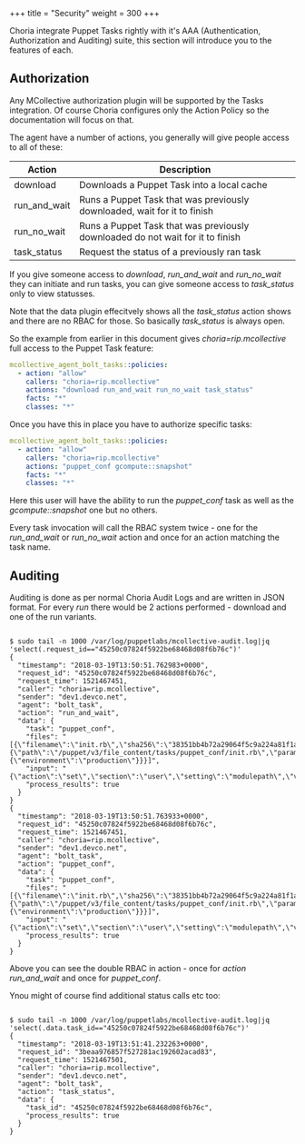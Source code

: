 +++
title = "Security"
weight = 300
+++

Choria integrate Puppet Tasks rightly with it's AAA (Authentication, Authorization and Auditing) suite, this section will introduce you to the features of each.

## Authorization

Any MCollective authorization plugin will be supported by the Tasks integration.  Of course Choria configures only the Action Policy so the documentation will focus on that.

The agent have a number of actions, you generally will give people access to all of these:

|Action|Description|
|------|-----------|
|download|Downloads a Puppet Task into a local cache|
|run\_and\_wait|Runs a Puppet Task that was previously downloaded, wait for it to finish|
|run\_no\_wait|Runs a Puppet Task that was previously downloaded do not wait for it to finish|
|task\_status|Request the status of a previously ran task|

If you give someone access to _download_, _run_and_wait_ and _run_no_wait_ they can initiate and run tasks, you can give someone access to _task\_status_ only to view statusses.

Note that the data plugin effecitvely shows all the _task\_status_ action shows and there are no RBAC for those.  So basically _task\_status_ is always open.

So the example from earlier in this document gives _choria=rip.mcollective_ full access to the Puppet Task feature:

```yaml
mcollective_agent_bolt_tasks::policies:
  - action: "allow"
    callers: "choria=rip.mcollective"
    actions: "download run_and_wait run_no_wait task_status"
    facts: "*"
    classes: "*"
```

Once you have this in place you have to authorize specific tasks:

```yaml
mcollective_agent_bolt_tasks::policies:
  - action: "allow"
    callers: "choria=rip.mcollective"
    actions: "puppet_conf gcompute::snapshot"
    facts: "*"
    classes: "*"
```

Here this user will have the ability to run the _puppet\_conf_ task as well as the _gcompute::snapshot_ one but no others.

Every task invocation will call the RBAC system twice - one for the _run\_and\_wait_ or _run_no_wait_ action and once for an action matching the task name.

## Auditing

Auditing is done as per normal Choria Audit Logs and are written in JSON format.  For every _run_ there would be 2 actions performed - download and one of the run variants.

<pre><code class="nohighlight">
$ sudo tail -n 1000 /var/log/puppetlabs/mcollective-audit.log|jq 'select(.request_id=="45250c07824f5922be68468d08f6b76c")'
{
  "timestamp": "2018-03-19T13:50:51.762983+0000",
  "request_id": "45250c07824f5922be68468d08f6b76c",
  "request_time": 1521467451,
  "caller": "choria=rip.mcollective",
  "sender": "dev1.devco.net",
  "agent": "bolt_task",
  "action": "run_and_wait",
  "data": {
    "task": "puppet_conf",
    "files": "[{\"filename\":\"init.rb\",\"sha256\":\"38351bb4b72a29064f5c9a224a81f1abf7042b0bc9d1ffd2a074d1bd63b2f246\",\"size_bytes\":1231,\"uri\":{\"path\":\"/puppet/v3/file_content/tasks/puppet_conf/init.rb\",\"params\":{\"environment\":\"production\"}}}]",
    "input": "{\"action\":\"set\",\"section\":\"user\",\"setting\":\"modulepath\",\"value\":\"/tmp/modules\"}",
    "process_results": true
  }
}
{
  "timestamp": "2018-03-19T13:50:51.763933+0000",
  "request_id": "45250c07824f5922be68468d08f6b76c",
  "request_time": 1521467451,
  "caller": "choria=rip.mcollective",
  "sender": "dev1.devco.net",
  "agent": "bolt_task",
  "action": "puppet_conf",
  "data": {
    "task": "puppet_conf",
    "files": "[{\"filename\":\"init.rb\",\"sha256\":\"38351bb4b72a29064f5c9a224a81f1abf7042b0bc9d1ffd2a074d1bd63b2f246\",\"size_bytes\":1231,\"uri\":{\"path\":\"/puppet/v3/file_content/tasks/puppet_conf/init.rb\",\"params\":{\"environment\":\"production\"}}}]",
    "input": "{\"action\":\"set\",\"section\":\"user\",\"setting\":\"modulepath\",\"value\":\"/tmp/modules\"}",
    "process_results": true
  }
}
</code></pre>

Above you can see the double RBAC in action - once for _action_ _run\_and\_wait_ and once for _puppet\_conf_.

Ynou might of course find additional status calls etc too:

<pre><code class="nohighlight">
$ sudo tail -n 1000 /var/log/puppetlabs/mcollective-audit.log|jq 'select(.data.task_id=="45250c07824f5922be68468d08f6b76c")'
{
  "timestamp": "2018-03-19T13:51:41.232263+0000",
  "request_id": "3beaa976857f527281ac192602acad83",
  "request_time": 1521467501,
  "caller": "choria=rip.mcollective",
  "sender": "dev1.devco.net",
  "agent": "bolt_task",
  "action": "task_status",
  "data": {
    "task_id": "45250c07824f5922be68468d08f6b76c",
    "process_results": true
  }
}
</code></pre>
